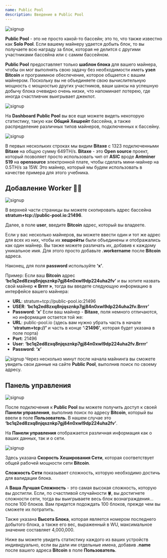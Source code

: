 ```yaml
---
name: Public Pool
description: Введение в Public Pool
---
```


![signup](assets/cover.webp)

**Public Pool** - это не просто какой-то бассейн; это то, что также известно как **Solo Pool**. Если вашему майнеру удается добыть блок, то вы получаете всю награду за блок, которая не делится с другими участниками бассейна или с самим бассейном.

**Public Pool** предоставляет только **шаблон блока** для вашего майнера, чтобы он мог выполнять свою задачу без необходимости иметь **узел Bitcoin** и программное обеспечение, которое общается с вашим майнером. Поскольку вы не объединяете свою вычислительную мощность с мощностью других участников, ваши шансы на успешную добычу блока очевидно очень низки, что напоминает лотерею, где иногда счастливчик выигрывает джекпот.

![signup](assets/1.webp)

На **Dashboard** **Public Pool** вы все еще можете видеть некоторую статистику, такую как **Общий Хешрейт** бассейна, а также распределение различных типов майнеров, подключенных к бассейну.

![signup](assets/2.webp)

В первых нескольких строках мы видим **Bitaxe** с 1323 подключенными **Bitaxe** на общую сумму 649TH/s. **Bitaxe** - это **Open source** проект, который позволяет просто использовать чип от **ASIC** вроде **Antminer S19** на **opensource** электронной плате, чтобы сделать мини-майнер на 0.5TH/s за 15W. Это майнер, который мы будем использовать в качестве примера для этого учебника.

## Добавление **Worker** 👷‍♂️

![signup](assets/cover.webp)

В верхней части страницы вы можете скопировать адрес бассейна **stratum+tcp://public-pool.io:21496**.

Далее, в поле **user**, введите **Bitcoin** адрес, который вы владеете.

Если у вас несколько майнеров, вы можете ввести один и тот же адрес для всех из них, чтобы их **хешрейты** были объединены и отображались как один майнер. Вы также можете различать их, добавив к каждому уникальное имя. Для этого просто добавьте **.workername** после **Bitcoin** адреса.

Наконец, для поля **password** используйте **‘x’**.

Пример: Если ваш **Bitcoin** адрес **‘bc1q2ed8zxq8njqsznkp7gj84n0xwl9dp224uha2fv’** и вы хотите назвать свой майнер **« Brrrr »**, тогда вы введете следующую информацию в интерфейсе вашего майнера:

- **URL**: stratum+tcp://public-pool.io:21496
- **USER**: **‘bc1q2ed8zxq8njqsznkp7gj84n0xwl9dp224uha2fv.Brrrr’**
- **Password**: **‘x’**
Если ваш майнер - **Bitaxe**, поля немного отличаются, но информация остается той же:
- **URL**: public-pool.io (здесь вам нужно убрать часть в начале **‘stratum+tcp://’** и часть в конце **‘:21496’**, которая будет указана в поле порта)
- **Port**: 21496
- **User**: **‘bc1q2ed8zxq8njqsznkp7gj84n0xwl9dp224uha2fv.Brrrr’**
- **Password**: **‘x’**

![signup](assets/3.webp)
Через несколько минут после начала майнинга вы сможете увидеть свои данные на сайте **Public Pool**, выполнив поиск по своему адресу.
## Панель управления

![signup](assets/4.webp)

После подключения к **Public Pool** вы можете получить доступ к своей **Панели управления**, выполнив поиск по адресу **Bitcoin**, который вы ввели в поле **Пользователь**. В нашем случае это **‘bc1q2ed8zxq8njqsznkp7gj84n0xwl9dp224uha2fv’**.

На **Панели управления** отображается различная информация как о ваших данных, так и о сети.

![signup](assets/5.webp)

Здесь указана **Скорость Хеширования Сети**, которая соответствует общей рабочей мощности сети **Bitcoin**.

**Сложность Сети** показывает сложность, которую необходимо достичь для валидации блока.

А **Ваша Лучшая Сложность** - это самая высокая сложность, которую вы достигли. Если, по счастливой случайности 🍀, вы достигнете сложности сети, тогда вы выигрываете весь блок вознаграждения... после 100 блоков. Вам придется подождать 100 блоков, прежде чем вы сможете их потратить.

Также указана **Высота Блока**, которая является номером последнего добытого блока, а также его вес, выраженный в WU, максимальное значение составляет 4,000,000.

Ниже вы можете увидеть статистику каждого из ваших устройств индивидуально, если вы дали им отдельные имена, добавив **.name** после вашего адреса **Bitcoin** в поле **Пользователь**.